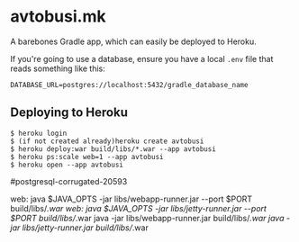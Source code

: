 # avtobusi.mk

A barebones Gradle app, which can easily be deployed to Heroku.

If you're going to use a database, ensure you have a local `.env` file that reads something like this:

```
DATABASE_URL=postgres://localhost:5432/gradle_database_name
```

## Deploying to Heroku

```
$ heroku login
$ (if not created already)heroku create avtobusi
$ heroku deploy:war build/libs/*.war --app avtobusi
$ heroku ps:scale web=1 --app avtobusi
$ heroku open --app avtobusi
```
#postgresql-corrugated-20593



web:    java $JAVA_OPTS -jar libs/webapp-runner.jar --port $PORT build/libs/*.war
web:    java $JAVA_OPTS -jar libs/jetty-runner.jar --port $PORT build/libs/*.war
java -jar libs/webapp-runner.jar build/libs/*.war
java -jar libs/jetty-runner.jar build/libs/*.war